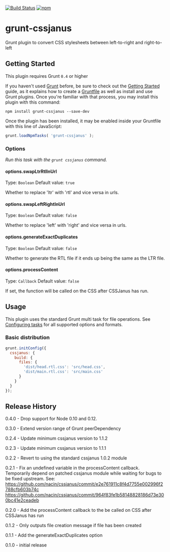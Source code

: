 [![Build Status](https://travis-ci.com/cssjanus/grunt-cssjanus.svg?branch=master)](https://travis-ci.com/cssjanus/grunt-cssjanus) [![npm](https://img.shields.io/npm/v/grunt-cssjanus.svg?style=flat)](https://www.npmjs.com/package/grunt-cssjanus)

# grunt-cssjanus

Grunt plugin to convert CSS stylesheets between left-to-right and right-to-left

## Getting Started
This plugin requires Grunt `0.4` or higher

If you haven't used [Grunt](https://gruntjs.com/) before, be sure to check out the [Getting Started](https://gruntjs.com/getting-started) guide, as it explains how to create a [Gruntfile](https://gruntjs.com/sample-gruntfile) as well as install and use Grunt plugins. Once you're familiar with that process, you may install this plugin with this command:

```shell
npm install grunt-cssjanus --save-dev
```

Once the plugin has been installed, it may be enabled inside your Gruntfile with this line of JavaScript:

```js
grunt.loadNpmTasks( 'grunt-cssjanus' );
```

### Options
_Run this task with the `grunt cssjanus` command._

#### options.swapLtrRtlInUrl
Type: `Boolean`
Default value: `true`

Whether to replace 'ltr' with 'rtl' and vice versa in urls.

#### options.swapLeftRightInUrl
Type: `Boolean`
Default value: `false`

Whether to replace 'left' with 'right' and vice versa in urls.

#### options.generateExactDuplicates
Type: `Boolean`
Default value: `false`

Whether to generate the RTL file if it ends up being the same as the LTR file.

#### options.processContent
Type: `Callback`
Default value: `false`

If set, the function will be called on the CSS after CSSJanus has run.

## Usage

This plugin uses the standard Grunt multi task for file operations. See [Configuring tasks](https://gruntjs.com/configuring-tasks#task-configuration-and-targets) for all supported options and formats.

### Basic distribution
```js
grunt.initConfig({
  cssjanus: {
    build: {
      files: {
      	'dist/head.rtl.css': 'src/head.css',
      	'dist/main.rtl.css': 'src/main.css'
      }
    }
  }
});
```

## Release History

0.4.0 - Drop support for Node 0.10 and 0.12.

0.3.0 - Extend version range of Grunt peerDependency

0.2.4 - Update minimum cssjanus version to 1.1.2

0.2.3 - Update minimum cssjanus version to 1.1.1

0.2.2 - Revert to using the standard cssjanus 1.0.2 module

0.2.1 - Fix an undefined variable in the processContent callback.
		Temporarily depend on patched cssjanus module while waiting for bugs to be fixed upstream. See:
			https://github.com/nacin/cssjanus/commit/e2e761911c8f4d7755e002996f2788cfb603b74c
			https://github.com/nacin/cssjanus/commit/964f83fe1b58148828186d73e300bc41e2ceadeb


0.2.0 - Add the processContent callback to the be called on CSS after CSSJanus has run

0.1.2 - Only outputs file creation message if file has been created

0.1.1 - Add the generateExactDuplicates option

0.1.0 - initial release
